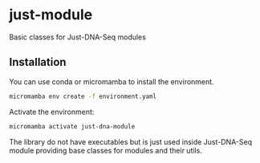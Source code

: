# just-module
Basic classes for Just-DNA-Seq modules

## Installation

You can use conda or micromamba to install the environment.

```bash
micromamba env create -f environment.yaml
```

Activate the environment:
```bash
micromamba activate just-dna-module
```

The library do not have executables but is just used inside Just-DNA-Seq module providing base classes for modules and their utils.
